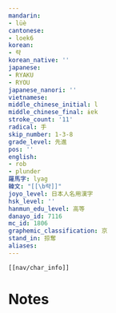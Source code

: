 ```yaml
---
mandarin:
- lüè
cantonese:
- loek6
korean:
- 략
korean_native: ''
japanese:
- RYAKU
- RYOU
japanese_nanori: ''
vietnamese:
middle_chinese_initial: l
middle_chinese_final: ɨɐk
stroke_count: '11'
radical: 手
skip_number: 1-3-8
grade_level: 先進
pos: ''
english:
- rob
- plunder
羅馬字: lyag
韓文: "[[\b략]]"
joyo_level: 日本人名用漢字
hsk_level: ''
hanmun_edu_level: 高等
danayo_id: 7116
mc_id: 1806
graphemic_classification: 京
stand_in: 掠奪
aliases:
---
```

```meta-bind-embed
[[nav/char_info]]
```

# Notes
